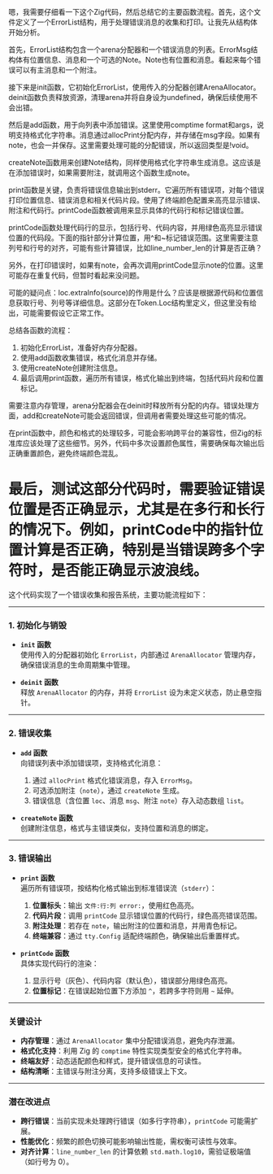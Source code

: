 嗯，我需要仔细看一下这个Zig代码，然后总结它的主要函数流程。首先，这个文件定义了一个ErrorList结构，用于处理错误消息的收集和打印。让我先从结构体开始分析。

首先，ErrorList结构包含一个arena分配器和一个错误消息的列表。ErrorMsg结构体有位置信息、消息和一个可选的Note。Note也有位置和消息。看起来每个错误可以有主消息和一个附注。

接下来是init函数，它初始化ErrorList，使用传入的分配器创建ArenaAllocator。deinit函数负责释放资源，清理arena并将自身设为undefined，确保后续使用不会出错。

然后是add函数，用于向列表中添加错误。这里使用comptime format和args，说明支持格式化字符串。消息通过allocPrint分配内存，并存储在msg字段。如果有note，也会一并保存。这里需要处理可能的分配错误，所以返回类型是!void。

createNote函数用来创建Note结构，同样使用格式化字符串生成消息。这应该是在添加错误时，如果需要附注，就调用这个函数生成note。

print函数是关键，负责将错误信息输出到stderr。它遍历所有错误项，对每个错误打印位置信息、错误消息和相关代码片段。使用了终端颜色配置来高亮显示错误、附注和代码行。printCode函数被调用来显示具体的代码行和标记错误位置。

printCode函数处理代码行的显示，包括行号、代码内容，并用绿色高亮显示错误位置的代码段。下面的指针部分计算位置，用^和~标记错误范围。这里需要注意列号和行号的对齐，可能有些计算错误，比如line_number_len的计算是否正确？

另外，在打印错误时，如果有note，会再次调用printCode显示note的位置。这里可能存在重复代码，但暂时看起来没问题。

可能的疑问点：loc.extraInfo(source)的作用是什么？应该是根据源代码和位置信息获取行号、列号等详细信息。这部分在Token.Loc结构里定义，但这里没有给出，可能需要假设它正常工作。

总结各函数的流程：

1. 初始化ErrorList，准备好内存分配器。
2. 使用add函数收集错误，格式化消息并存储。
3. 使用createNote创建附注信息。
4. 最后调用print函数，遍历所有错误，格式化输出到终端，包括代码片段和位置标记。

需要注意内存管理，arena分配器会在deinit时释放所有分配的内存。错误处理方面，add和createNote可能会返回错误，但调用者需要处理这些可能的情况。

在print函数中，颜色和格式的处理较多，可能会影响跨平台的兼容性，但Zig的标准库应该处理了这些细节。另外，代码中多次设置颜色属性，需要确保每次输出后正确重置颜色，避免终端颜色混乱。

最后，测试这部分代码时，需要验证错误位置是否正确显示，尤其是在多行和长行的情况下。例如，printCode中的指针位置计算是否正确，特别是当错误跨多个字符时，是否能正确显示波浪线。
================================================
这个代码实现了一个错误收集和报告系统，主要功能流程如下：

---

### **1. 初始化与销毁**
- **`init` 函数**  
  使用传入的分配器初始化 `ErrorList`，内部通过 `ArenaAllocator` 管理内存，确保错误消息的生命周期集中管理。

- **`deinit` 函数**  
  释放 `ArenaAllocator` 的内存，并将 `ErrorList` 设为未定义状态，防止悬空指针。

---

### **2. 错误收集**
- **`add` 函数**  
  向错误列表中添加错误项，支持格式化消息：  
  1. 通过 `allocPrint` 格式化错误消息，存入 `ErrorMsg`。  
  2. 可选添加附注（`note`），通过 `createNote` 生成。  
  3. 错误信息（含位置 `loc`、消息 `msg`、附注 `note`）存入动态数组 `list`。

- **`createNote` 函数**  
  创建附注信息，格式与主错误类似，支持位置和消息的绑定。

---

### **3. 错误输出**
- **`print` 函数**  
  遍历所有错误项，按结构化格式输出到标准错误流（`stderr`）：  
  1. **位置标头**：输出 `文件:行:列 error:`，使用红色高亮。  
  2. **代码片段**：调用 `printCode` 显示错误位置的代码行，绿色高亮错误范围。  
  3. **附注处理**：若存在 `note`，输出附注的位置和消息，并用青色标记。  
  4. **终端兼容**：通过 `tty.Config` 适配终端颜色，确保输出后重置样式。

- **`printCode` 函数**  
  具体实现代码行的渲染：  
  1. 显示行号（灰色）、代码内容（默认色），错误部分用绿色高亮。  
  2. **位置标记**：在错误起始位置下方添加 `^`，若跨多字符则用 `~` 延伸。

---

### **关键设计**
- **内存管理**：通过 `ArenaAllocator` 集中分配错误消息，避免内存泄漏。  
- **格式化支持**：利用 Zig 的 `comptime` 特性实现类型安全的格式化字符串。  
- **终端友好**：动态适配颜色和样式，提升错误信息的可读性。  
- **结构清晰**：主错误与附注分离，支持多级错误上下文。

---

### **潜在改进点**
- **跨行错误**：当前实现未处理跨行错误（如多行字符串），`printCode` 可能需扩展。  
- **性能优化**：频繁的颜色切换可能影响输出性能，需权衡可读性与效率。  
- **对齐计算**：`line_number_len` 的计算依赖 `std.math.log10`，需验证极端值（如行号为 0）。
